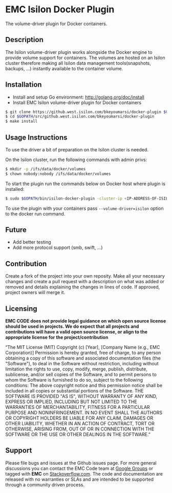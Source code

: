 EMC Isilon Docker Plugin
======================
The volume-driver plugin for Docker containers.

## Description
The Isilon volume-driver plugin works alongside the Docker engine to provide volume support for containers. The volumes
are hosted on an Isilon cluster therefore making all Isilon data management tools(snapshots, backups, ...) instantly available to the container volume.


## Installation
- Install and setup Go environment: http://golang.org/doc/install
- Install EMC Isilon volume-driver plugin for Docker containers
```bash
$ git clone https://github.west.isilon.com/bkeyoumarsi/docker-plugin $GOPATH/src/github.west.isilon.com/bkeyoumarsi/docker-plugin
$ cd $GOPATH/src/github.west.isilon.com/bkeyoumarsi/docker-plugin
$ make install
```
## Usage Instructions
To use the driver a bit of preparation on the Isilon cluster is needed.

On the Isilon cluster, run the following commands with admin privs:
```bash
$ mkdir -p /ifs/data/docker/volumes
$ chown nobody:nobody /ifs/data/docker/volumes
```

To start the plugin run the commands below on Docker host where plugin is installed:
```bash
$ sudo $GOPATH/bin/isilon-docker-plugin -cluster-ip <IP-ADDRESS-OF-ISILON-CLUSTER>
```

To use the plugin with your containers pass ```--volume-driver=isilon``` option to the docker run command.
## Future
- Add better testing
- Add more protocol support (smb, swift, ...)

## Contribution
Create a fork of the project into your own reposity. Make all your necessary changes and create a pull request with a description on what was added or removed and details explaining the changes in lines of code. If approved, project owners will merge it.

Licensing
---------
**EMC CODE does not provide legal guidance on which open source license should be used in projects. We do expect that all projects and contributions will have a valid open source license, or align to the appropriate license for the project/contribution**

“The MIT License (MIT)
Copyright (c) [Year], [Company Name (e.g., EMC Corporation)]
Permission is hereby granted, free of charge, to any person obtaining a copy of this software and associated documentation files (the "Software"), to deal in the Software without restriction, including without limitation the rights to use, copy, modify, merge, publish, distribute, sublicense, and/or sell copies of the Software, and to permit persons to whom the Software is furnished to do so, subject to the following conditions:
The above copyright notice and this permission notice shall be included in all copies or substantial portions of the Software.
THE SOFTWARE IS PROVIDED "AS IS", WITHOUT WARRANTY OF ANY KIND, EXPRESS OR IMPLIED, INCLUDING BUT NOT LIMITED TO THE WARRANTIES OF MERCHANTABILITY, FITNESS FOR A PARTICULAR PURPOSE AND NONINFRINGEMENT. IN NO EVENT SHALL THE AUTHORS OR COPYRIGHT HOLDERS BE LIABLE FOR ANY CLAIM, DAMAGES OR OTHER LIABILITY, WHETHER IN AN ACTION OF CONTRACT, TORT OR OTHERWISE, ARISING FROM, OUT OF OR IN CONNECTION WITH THE SOFTWARE OR THE USE OR OTHER DEALINGS IN THE SOFTWARE.”


Support
-------
Please file bugs and issues at the Github issues page. For more general discussions you can contact the EMC Code team at <a href="https://groups.google.com/forum/#!forum/emccode-users">Google Groups</a> or tagged with **EMC** on <a href="https://stackoverflow.com">Stackoverflow.com</a>. The code and documentation are released with no warranties or SLAs and are intended to be supported through a community driven process.

